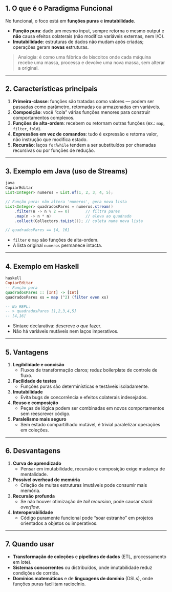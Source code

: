 ## 1. O que é o Paradigma Funcional

No funcional, o foco está em **funções puras** e **imutabilidade**.

- **Função pura**: dado um mesmo input, sempre retorna o mesmo output e **não** causa efeitos colaterais (não modifica variáveis externas, nem I/O).
- **Imutabilidade**: estruturas de dados não mudam após criadas; operações geram **novas** estruturas.

> Analogia: é como uma fábrica de biscoitos onde cada máquina recebe uma massa, processa e devolve uma nova massa, sem alterar a original.

---

## 2. Características principais

1. **Primeira-classe**: funções são tratadas como valores — podem ser passadas como parâmetro, retornadas ou armazenadas em variáveis.
2. **Composição**: você “cola” várias funções menores para construir comportamentos complexos.
3. **Funções de alta-ordem**: recebem ou retornam outras funções (ex.: `map`, `filter`, `fold`).
4. **Expressões em vez de comandos**: tudo é expressão e retorna valor, não instrução que modifica estado.
5. **Recursão**: laços `for`/`while` tendem a ser substituídos por chamadas recursivas ou por funções de redução.

---

## 3. Exemplo em Java (uso de Streams)

```java
java
CopiarEditar
List<Integer> numeros = List.of(1, 2, 3, 4, 5);

// Função pura: não altera 'numeros', gera nova lista
List<Integer> quadradosPares = numeros.stream()
    .filter(n -> n % 2 == 0)       // filtra pares
    .map(n -> n * n)               // eleva ao quadrado
    .collect(Collectors.toList()); // coleta numa nova lista

// quadradosPares == [4, 16]

```

- `filter` e `map` são funções de alta-ordem.
- A lista original `numeros` permanece intacta.

---

## 4. Exemplo em Haskell

```haskell
haskell
CopiarEditar
-- Função pura
quadradosPares :: [Int] -> [Int]
quadradosPares xs = map (^2) (filter even xs)

-- No REPL:
-- > quadradosPares [1,2,3,4,5]
-- [4,16]

```

- Sintaxe declarativa: descreve _o que_ fazer.
- Não há variáveis mutáveis nem laços imperativos.

---

## 5. Vantagens

1. **Legibilidade e concisão**
    - Fluxos de transformação claros; reduz boilerplate de controle de fluxo.
2. **Facilidade de testes**
    - Funções puras são determinísticas e testáveis isoladamente.
3. **Imutabilidade**
    - Evita bugs de concorrência e efeitos colaterais indesejados.
4. **Reuso e composição**
    - Peças de lógica podem ser combinadas em novos comportamentos sem reescrever código.
5. **Paralelismo mais seguro**
    - Sem estado compartilhado mutável, é trivial paralelizar operações em coleções.

---

## 6. Desvantagens

1. **Curva de aprendizado**
    - Pensar em imutabilidade, recursão e composição exige mudança de mentalidade.
2. **Possível overhead de memória**
    - Criação de muitas estruturas imutáveis pode consumir mais memória.
3. **Recursão profunda**
    - Se não houver otimização de _tail recursion_, pode causar _stack overflow_.
4. **Interoperabilidade**
    - Código puramente funcional pode “soar estranho” em projetos orientados a objetos ou imperativos.

---

## 7. Quando usar

- **Transformação de coleções** e **pipelines de dados** (ETL, processamento em lote).
- **Sistemas concorrentes** ou distribuídos, onde imutabilidade reduz condições de corrida.
- **Domínios matemáticos** e de **linguagens de domínio** (DSLs), onde funções puras facilitam raciocínio.